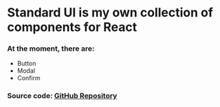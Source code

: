 # Standard UI is my own collection of components for React

### At the moment, there are:
* Button
* Modal
* Confirm

### Source code: [GitHub Repository](https://github.com/Alekseypavlov14/standard-ui)
